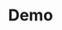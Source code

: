 ---
title: Demo
emoji: :)
colorFrom: purple
colorTo: purple
sdk: gradio
sdk_version: 3.0.6
app_file: app.py
pinned: false
license: cc
---